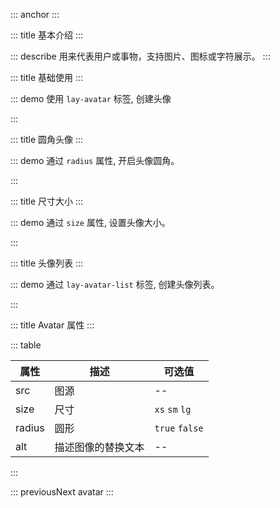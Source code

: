 ::: anchor
:::

::: title 基本介绍
:::

::: describe 用来代表用户或事物，支持图片、图标或字符展示。
:::

::: title 基础使用
:::

::: demo 使用 `lay-avatar` 标签, 创建头像

<template>
  <lay-space>
    <lay-avatar :src="src"></lay-avatar>
    <lay-avatar> Bai </lay-avatar>
    <lay-avatar></lay-avatar>
    <lay-avatar icon="layui-icon-face-smile"></lay-avatar>
  </lay-space>
</template>

<script>
import { ref } from 'vue'

export default {
  setup() {

    const src = ref("https://foruda.gitee.com/avatar/1677022544584087390/4835367_jmysy_1578975358.png")

    return {
        src
    }
  }
}
</script>

:::

::: title 圆角头像
:::

::: demo 通过 `radius` 属性, 开启头像圆角。

<template>
  <lay-avatar :src="src" radius></lay-avatar>
</template>

<script>
import { ref } from 'vue'
export default {
    setup() {

        const src = "https://foruda.gitee.com/avatar/1677022544584087390/4835367_jmysy_1578975358.png"
        
        return {
            src
        }
  }
}
</script>

:::

::: title 尺寸大小
:::

::: demo 通过 `size` 属性, 设置头像大小。

<template>
  <lay-avatar :src="src" size="xs"></lay-avatar> 
  &nbsp;&nbsp; 
  <lay-avatar :src="src" size="sm"></lay-avatar>
  &nbsp;&nbsp;
  <lay-avatar :src="src"></lay-avatar>
  &nbsp;&nbsp;
  <lay-avatar :src="src" size="lg"></lay-avatar>
</template>

<script>
import { ref } from 'vue'

export default {
    setup() {

        const src = "https://foruda.gitee.com/avatar/1677022544584087390/4835367_jmysy_1578975358.png"

        return {
          src
        }
  }
}
</script>

:::

::: title 头像列表
:::

::: demo 通过 `lay-avatar-list` 标签, 创建头像列表。

<template>
  <lay-avatar-list>
    <lay-avatar :src="src" radius></lay-avatar>
    <lay-avatar :src="src" radius></lay-avatar>
    <lay-avatar :src="src" radius></lay-avatar>
    <lay-avatar :src="src" radius></lay-avatar>
    <lay-avatar :src="src" radius></lay-avatar>
  </lay-avatar-list>
</template>

<script>
import { ref } from 'vue'

export default {
    setup() {

        const src = "https://foruda.gitee.com/avatar/1677022544584087390/4835367_jmysy_1578975358.png"

        return {
          src
        }
  }
}
</script>

:::

::: title Avatar 属性
:::

::: table

| 属性   | 描述 | 可选值         |
| ------ | ---- | -------------- |
| src    | 图源 | --             |
| size   | 尺寸 | `xs` `sm` `lg` |
| radius | 圆形 | `true` `false` |
| alt    | 描述图像的替换文本 | -- |

:::

::: previousNext avatar
:::
